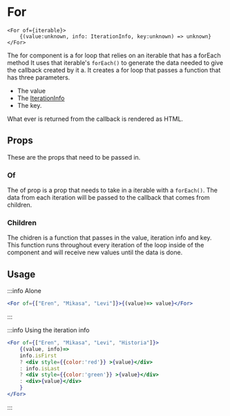 # For

```tsx
<For of={iterable}>
    {(value:unknown, info: IterationInfo, key:unknown) => unknown}
</For>
```

The for component is a for loop that relies on an iterable that has a forEach method It uses that iterable's `forEach()` to generate the data needed to give the callback created by it a. It creates a for loop that passes a function that has three parameters.

- The value
- The [IterationInfo](/libraries/utilities/iteration-generators#iteration-info)
- The key.

What ever is returned from the callback is rendered as HTML.

## Props

These are the props that need to be passed in.

### Of

The of prop is a prop that needs to take in a iterable with a `forEach()`.
The data from each iteration will be passed to the callback that comes from children.

### Children

The chidren is a function that passes in the value, iteration info and key.
This function runs throughout every iteration of the loop inside of the component and will receive new values until the data is done.

## Usage

:::info Alone

```jsx
<For of={["Eren", "Mikasa", "Levi"]}>{(value)=> value}</For>
```

:::

:::info Using the iteration info

```jsx
<For of={["Eren", "Mikasa", "Levi", "Historia"]}>
    {(value, info)=> 
    info.isFirst 
    ? <div style={{color:'red'}} >{value}</div>
    : info.isLast 
    ? <div style={{color:'green'}} >{value}</div>
    : <div>{value}</div>
    }
</For> 
```

:::

